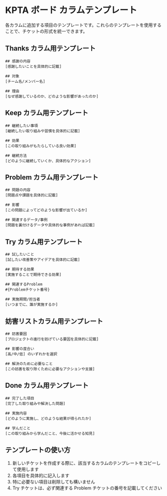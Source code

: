 # KPTA ボード カラムテンプレート

各カラムに追加する項目のテンプレートです。これらのテンプレートを使用することで、チケットの形式を統一できます。

## Thanks カラム用テンプレート

```
## 感謝の内容
[感謝したいことを具体的に記載]

## 対象
[チーム名/メンバー名]

## 理由
[なぜ感謝しているのか、どのような影響があったのか]
```

## Keep カラム用テンプレート

```
## 継続したい事項
[継続したい取り組みや習慣を具体的に記載]

## 効果
[この取り組みがもたらしている良い効果]

## 継続方法
[どのように継続していくか、具体的なアクション]
```

## Problem カラム用テンプレート

```
## 問題の内容
[問題点や課題を具体的に記載]

## 影響
[この問題によってどのような影響が出ているか]

## 関連するデータ/事例
[問題を裏付けるデータや具体的な事例があれば記載]
```

## Try カラム用テンプレート

```
## 試したいこと
[試したい改善策やアイデアを具体的に記載]

## 期待する効果
[実施することで期待できる効果]

## 関連するProblem
#{Problemチケット番号}

## 実施期間/担当者
[いつまでに、誰が実施するか]
```

## 妨害リストカラム用テンプレート

```
## 妨害要因
[プロジェクトの進行を妨げている要因を具体的に記載]

## 影響の度合い
[高/中/低] のいずれかを選択

## 解決のために必要なこと
[この妨害を取り除くために必要なアクションや支援]
```

## Done カラム用テンプレート

```
## 完了した項目
[完了した取り組みや解決した問題]

## 実施内容
[どのように実施し、どのような結果が得られたか]

## 学んだこと
[この取り組みから学んだこと、今後に活かせる知見]
```

## テンプレートの使い方

1. 新しいチケットを作成する際に、該当するカラムのテンプレートをコピーして使用します
2. 各項目を具体的に記入します
3. 特に必要ない項目は削除しても構いません
4. Try チケットは、必ず関連する Problem チケットの番号を記載してください
